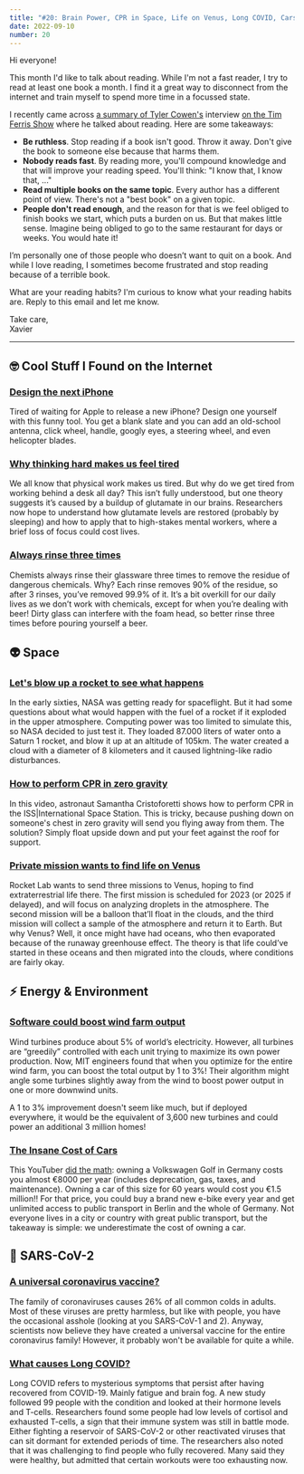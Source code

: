 ```yaml
---
title: "#20: Brain Power, CPR in Space, Life on Venus, Long COVID, Cars are Insanely Expensive, and more!"
date: 2022-09-10
number: 20
---
```


Hi everyone!

This month I'd like to talk about reading. While I'm not a fast reader, I try to read at least one book a month. I find it a great way to disconnect from the internet and train myself to spend more time in a focussed state.

I recently came across [a summary of Tyler Cowen's](https://www.driverlesscrocodile.com/books-and-recommendations/tyler-cowen-on-reading-fast-reading-well-and-reading-widely/) interview [on the Tim Ferris Show](https://tim.blog/2020/05/25/maria-popova-tyler-cowen-book-recommendations/) where he talked about reading. Here are some takeaways:

* **Be ruthless**. Stop reading if a book isn't good. Throw it away. Don't give the book to someone else because that harms them.
* **Nobody reads fast**. By reading more, you'll compound knowledge and that will improve your reading speed. You'll think: "I know that, I know that, ..."
* **Read multiple books on the same topic**. Every author has a different point of view. There's not a "best book" on a given topic.
* **People don't read enough**, and the reason for that is we feel obliged to finish books we start, which puts a burden on us. But that makes little sense. Imagine being obliged to go to the same restaurant for days or weeks. You would hate it!

I’m personally one of those people who doesn’t want to quit on a book. And while I love reading, I sometimes become frustrated and stop reading because of a terrible book.

What are your reading habits? I'm curious to know what your reading habits are. Reply to this email and let me know.

Take care,  
Xavier

<!--more-->

---

## 🤓 Cool Stuff I Found on the Internet
### [Design the next iPhone](https://neal.fun/design-the-next-iphone/)
Tired of waiting for Apple to release a new iPhone? Design one yourself with this funny tool. You get a blank slate and you can add an old-school antenna, click wheel, handle, googly eyes, a steering wheel, and even helicopter blades.


### [Why thinking hard makes us feel tired](https://www.nature.com/articles/d41586-022-02161-5)
We all know that physical work makes us tired. But why do we get tired from working behind a desk all day? This isn’t fully understood, but one theory suggests it’s caused by a buildup of glutamate in our brains. Researchers now hope to understand how glutamate levels are restored (probably by sleeping) and how to apply that to high-stakes mental workers, where a brief loss of focus could cost lives.


### [Always rinse three times](https://lifehacker.com/why-chemists-rinse-their-glassware-three-times-and-why-1849430516)
Chemists always rinse their glassware three times to remove the residue of dangerous chemicals. Why? Each rinse removes 90% of the residue, so after 3 rinses, you’ve removed 99.9% of it. It’s a bit overkill for our daily lives as we don’t work with chemicals, except for when you’re dealing with beer! Dirty glass can interfere with the foam head, so better rinse three times before pouring yourself a beer.



## 👽 Space
### [Let's blow up a rocket to see what happens](https://en.wikipedia.org/wiki/Project_Highwater)
In the early sixties, NASA was getting ready for spaceflight. But it had some questions about what would happen with the fuel of a rocket if it exploded in the upper atmosphere. Computing power was too limited to simulate this, so NASA decided to just test it. They loaded 87.000 liters of water onto a Saturn 1 rocket, and blow it up at an altitude of 105km. The water created a cloud with a diameter of 8 kilometers and it caused lightning-like radio disturbances.


### [How to perform CPR in zero gravity](https://twitter.com/AstroSamantha/status/1565712778647724033?s=20&t=r5O6XbI5-fJ58kbYYDro1g)
In this video, astronaut Samantha Cristoforetti shows how to perform CPR in the ISS|International Space Station. This is tricky, because pushing down on someone's chest in zero gravity will send you flying away from them. The solution? Simply float upside down and put your feet against the roof for support.


### [Private mission wants to find life on Venus](https://bigthink.com/hard-science/venus-life-finder/)
Rocket Lab wants to send three missions to Venus, hoping to find extraterrestrial life there. The first mission is scheduled for 2023 (or 2025 if delayed), and will focus on analyzing droplets in the atmosphere. The second mission will be a balloon that’ll float in the clouds, and the third mission will collect a sample of the atmosphere and return it to Earth. But why Venus? Well, it once might have had oceans, who then evaporated because of the runaway greenhouse effect. The theory is that life could’ve started in these oceans and then migrated into the clouds, where conditions are fairly okay.



## ⚡️ Energy & Environment
### [Software could boost wind farm output](https://news.mit.edu/2022/wind-farm-optimization-energy-flow-0811)
Wind turbines produce about 5% of world’s electricity. However, all turbines are “greedily” controlled with each unit trying to maximize its own power production. Now, MIT engineers found that when you optimize for the entire wind farm, you can boost the total output by 1 to 3%! Their algorithm might angle some turbines slightly away from the wind to boost power output in one or more downwind units.

A 1 to 3% improvement doesn't seem like much, but if deployed everywhere, it would be the equivalent of 3,600 new turbines and could power an additional 3 million homes!


### [The Insane Cost of Cars](https://www.youtube.com/watch?v=ztHZj6QNlkM)
This YouTuber [did the math](https://onedrive.live.com/view.aspx?resid=79AE734DAB571B71!144977&ithint=file%2cxlsx&authkey=!AAhBricAGHekghM): owning a Volkswagen Golf in Germany costs you almost €8000 per year (includes deprecation, gas, taxes, and maintenance). Owning a car of this size for 60 years would cost you €1.5 million!! For that price, you could buy a brand new e-bike every year and get unlimited access to public transport in Berlin and the whole of Germany. Not everyone lives in a city or country with great public transport, but the takeaway is simple: we underestimate the cost of owning a car.



## 🦠 SARS-CoV-2
### [A universal coronavirus vaccine?](https://bigthink.com/health/universal-coronavirus-vaccine/)
The family of coronaviruses causes 26% of all common colds in adults. Most of these viruses are pretty harmless, but like with people, you have the occasional asshole (looking at you SARS-CoV-1 and 2). Anyway, scientists now believe they have created a universal vaccine for the entire coronavirus family! However, it probably won't be available for quite a while.


### [What causes Long COVID?](https://www.science.org/content/article/blood-abnormalities-found-people-long-covid)
Long COVID refers to mysterious symptoms that persist after having recovered from COVID-19. Mainly fatigue and brain fog. A new study followed 99 people with the condition and looked at their hormone levels and T-cells. Researchers found some people had low levels of cortisol and exhausted T-cells, a sign that their immune system was still in battle mode. Either fighting a reservoir of SARS-CoV-2 or other reactivated viruses that can sit dormant for extended periods of time. The researchers also noted that it was challenging to find people who fully recovered. Many said they were healthy, but admitted that certain workouts were too exhausting now.

